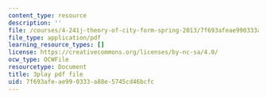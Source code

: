 ```yaml
---
content_type: resource
description: ''
file: /courses/4-241j-theory-of-city-form-spring-2013/7f693afeae990333a88e5745cd46bcfc_LYudSLnQEkY.pdf
file_type: application/pdf
learning_resource_types: []
license: https://creativecommons.org/licenses/by-nc-sa/4.0/
ocw_type: OCWFile
resourcetype: Document
title: 3play pdf file
uid: 7f693afe-ae99-0333-a88e-5745cd46bcfc
---
```

